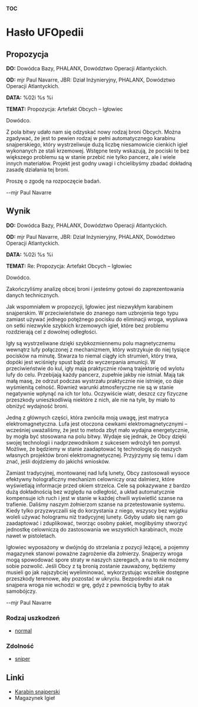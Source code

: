 __TOC__

# Hasło UFOpedii

## Propozycja

**DO:** Dowódca Bazy, PHALANX, Dowództwo Operacji Atlantyckich.

**OD:** mjr Paul Navarre, JBR: Dział Inżynieryjny, PHALANX, Dowództwo
Operacji Atlantyckich.

**DATA:** %02i %s %i

**TEMAT:** Propozycja: Artefakt Obcych – Igłowiec

Dowódco.

Z pola bitwy udało nam się odzyskać nowy rodzaj broni Obcych. Można
zgadywać, że jest to pewien rodzaj w pełni automatycznego karabinu
snajperskiego, który wystrzeliwuje dużą liczbę niesamowicie cienkich
igieł wykonanych ze stali krzemowej. Wstępne testy wskazują, że pociski
te bez większego problemu są w stanie przebić nie tylko pancerz, ale i
wiele innych materiałów. Projekt jest godny uwagi i chcielibyśmy zbadać
dokładną zasadę działania tej broni.

Proszę o zgodę na rozpoczęcie badań.

--mjr Paul Navarre

## Wynik

**DO:** Dowódca Bazy, PHALANX, Dowództwo Operacji Atlantyckich.

**OD:** mjr Paul Navarre, JBR: Dział Inżynieryjny, PHALANX, Dowództwo
Operacji Atlantyckich.

**DATA:** %02i %s %i

**TEMAT:** Re: Propozycja: Artefakt Obcych – Igłowiec

Dowódco.

Zakończyliśmy analizę obcej broni i jesteśmy gotowi do zaprezentowania
danych technicznych.

Jak wspomniałem w propozycji, Igłowiec jest niezwykłym karabinem
snajperskim. W przeciwieństwie do znanego nam uzbrojenia tego typu
zamiast używać jednego potężnego pocisku do eliminacji wroga, wypluwa on
setki niezwykle szybkich krzemowych igieł, które bez problemu
rozdzierają cel z dowolnej odległości.

Igły są wystrzeliwane dzięki szybkozmiennemu polu magnetycznemu wewnątrz
lufy połączonej z mechanizmem, który wstrzykuje do niej tysiące pocisków
na minutę. Stwarza to niemal ciągły ich strumień, który trwa, dopóki
jest wciśnięty spust bądź do wyczerpania amunicji. W przeciwieństwie do
kul, igły mają praktycznie równą trajektorię od wylotu lufy do celu.
Przebijają każdy pancerz, zupełnie jakby nie istniał. Mają tak małą
masę, że odrzut podczas wystrzału praktycznie nie istnieje, co daje
wyśmienitą celność. Również warunki atmosferyczne nie są w stanie
negatywnie wpłynąć na ich tor lotu. Oczywiście wiatr, deszcz czy
fizyczne przeszkody unieszkodliwią niektóre z nich, ale nie na tyle, by
miało to obniżyć wydajność broni.

Jedną z głównych części, która zwróciła moją uwagę, jest matryca
elektromagnetyczna. Lufa jest otoczona cewkami elektromagnetycznymi –
wcześniej uważaliśmy, że jest to metoda zbyt mało wydajna energetycznie,
by mogła być stosowana na polu bitwy. Wydaje się jednak, że Obcy dzięki
swojej technologii i nadprzewodnikom z sukcesem wdrożyli ten pomysł.
Możliwe, że będziemy w stanie zaadaptować tę technologię do naszych
własnych projektów broni elektromagnetycznej. Przyjrzymy się temu i dam
znać, jeśli dojdziemy do jakichś wniosków.

Zamiast tradycyjnej, montowanej nad lufą lunety, Obcy zastosowali wysoce
efektywny holograficzny mechanizm celowniczy oraz dalmierz, które
wyświetlają informacje przed okiem strzelca. Cele są pokazywane z bardzo
dużą dokładnością bez względu na odległość, a układ automatycznie
kompensuje ich ruch i jest w stanie w każdej chwili wyświetlić szanse na
trafienie. Daliśmy naszym żołnierzom szanse na przetestowanie systemu.
Kiedy tylko przyzwyczaili się do korzystania z niego, wszyscy bez
wyjątku woleli używać hologramu niż tradycyjnej lunety. Gdyby udało się
nam go zaadaptować i zduplikować, tworząc osobny pakiet, moglibyśmy
stworzyć jednostkę celowniczą do zastosowania we wszystkich karabinach,
może nawet w pistoletach.

Igłowiec wyposażony w dwójnóg do strzelania z pozycji leżącej, a pojemny
magazynek stanowi poważne zagrożenie dla żołnierzy. Snajperzy wroga mogą
spowodować spore straty w naszych szeregach, a na to nie możemy sobie
pozwolić. Jeśli Obcy z tą bronią zostanie zauważony, będziemy musieli go
jak najszybciej wyeliminować, wykorzystując wszelkie dostępne przeszkody
terenowe, aby pozostać w ukryciu. Bezpośredni atak na snajpera wroga nie
wchodzi w grę, gdyż z pewnością byłby to atak samobójczy.

--mjr Paul Navarre

### Rodzaj uszkodzeń

- [normal](Damage/normal "wikilink")

### Zdolność

- [sniper](Skills/sniper "wikilink")

## Linki

- [Karabin
  snajperski](Ekwipunek/Broń_podstawowa/Karabin_snajperski "wikilink")
- Magazynek Igieł